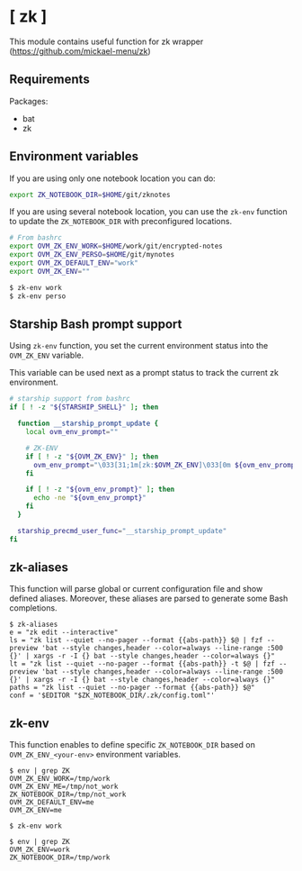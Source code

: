 # [ zk ]

This module contains useful function for zk wrapper (https://github.com/mickael-menu/zk)

Requirements
------------

Packages:
- bat
- zk

Environment variables
---------------------

If you are using only one notebook location you can do:
```sh
export ZK_NOTEBOOK_DIR=$HOME/git/zknotes
```

If you are using several notebook location, you can use the `zk-env` function
to update the `ZK_NOTEBOOK_DIR` with preconfigured locations.

```sh
# From bashrc
export OVM_ZK_ENV_WORK=$HOME/work/git/encrypted-notes
export OVM_ZK_ENV_PERSO=$HOME/git/mynotes
export OVM_ZK_DEFAULT_ENV="work"
export OVM_ZK_ENV=""

$ zk-env work
$ zk-env perso
```

Starship Bash prompt support
----------------------------

Using `zk-env` function, you set the current environment status into the `OVM_ZK_ENV` variable.

This variable can be used next as a prompt status to track the current zk environment.

```sh
# starship support from bashrc
if [ ! -z "${STARSHIP_SHELL}" ]; then

  function __starship_prompt_update {
    local ovm_env_prompt=""

    # ZK-ENV 
    if [ ! -z "${OVM_ZK_ENV}" ]; then
      ovm_env_prompt="\033[31;1m[zk:$OVM_ZK_ENV]\033[0m ${ovm_env_prompt}"
    fi

    if [ ! -z "${ovm_env_prompt}" ]; then
      echo -ne "${ovm_env_prompt}"
    fi
  }

  starship_precmd_user_func="__starship_prompt_update"
fi
```

## zk-aliases

This function will parse global or current configuration file and show defined aliases.
Moreover, these aliases are parsed to generate some Bash completions.

```
$ zk-aliases
e = "zk edit --interactive"
ls = "zk list --quiet --no-pager --format {{abs-path}} $@ | fzf --preview 'bat --style changes,header --color=always --line-range :500 {}' | xargs -r -I {} bat --style changes,header --color=always {}"
lt = "zk list --quiet --no-pager --format {{abs-path}} -t $@ | fzf --preview 'bat --style changes,header --color=always --line-range :500 {}' | xargs -r -I {} bat --style changes,header --color=always {}"
paths = "zk list --quiet --no-pager --format {{abs-path}} $@"
conf = '$EDITOR "$ZK_NOTEBOOK_DIR/.zk/config.toml"'
```

## zk-env

This function enables to define specific `ZK_NOTEBOOK_DIR` based on 
`OVM_ZK_ENV_<your-env>` environment variables.

```
$ env | grep ZK
OVM_ZK_ENV_WORK=/tmp/work
OVM_ZK_ENV_ME=/tmp/not_work
ZK_NOTEBOOK_DIR=/tmp/not_work
OVM_ZK_DEFAULT_ENV=me
OVM_ZK_ENV=me

$ zk-env work

$ env | grep ZK
OVM_ZK_ENV=work
ZK_NOTEBOOK_DIR=/tmp/work
```
